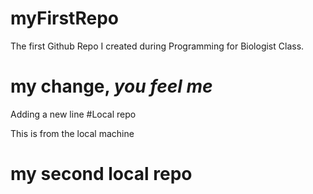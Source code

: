 # myFirstRepo
The first Github Repo I created during  Programming for Biologist Class.
# my change, _you feel me_
Adding a new line
#Local repo

This is from the local machine


# my second local repo
